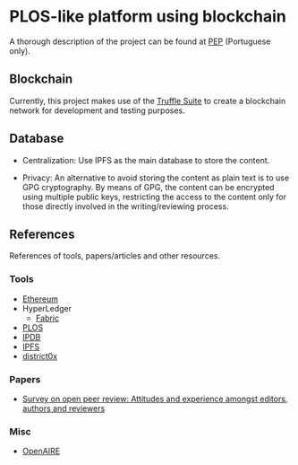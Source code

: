 # PLOS-like platform using blockchain

A thorough description of the project can be found at [PEP](doc/pep/dist/pep.pdf) (Portuguese only).

## Blockchain

Currently, this project makes use of the [Truffle Suite](https://truffleframework.com/truffle) to create a blockchain network for development and testing purposes.

## Database

* Centralization: Use IPFS as the main database to store the content.

* Privacy: An alternative to avoid storing the content as plain text is to use GPG cryptography. By means of GPG, the content can be encrypted using multiple public keys, restricting the access to the content only for those directly involved in the writing/reviewing process.

## References

References of tools, papers/articles and other resources.

### Tools
* [Ethereum](https://ethereum.org/)
* HyperLedger
  * [Fabric](https://www.hyperledger.org/projects/fabric)
* [PLOS](https://www.plos.org/)
* [IPDB](https://ipdb.io/)
* [IPFS](https://ipfs.io/)
* [district0x](https://district0x.io/)

### Papers
* [Survey on open peer review: Attitudes and experience amongst editors, authors and reviewers](https://doi.org/10.1371/journal.pone.0189311)

### Misc
* [OpenAIRE](https://www.openaire.eu/)